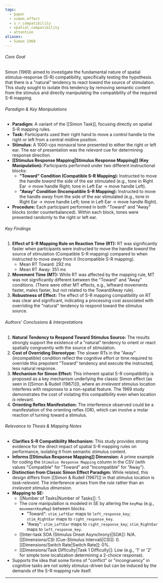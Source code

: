 ```yaml
---
tags:
  - paper
  - simon_effect
  - s_r_compatibility
  - spatial_compatibility
  - attention
aliases:
  - Simon 1969
---
```

###### Core Goal
Simon (1969) aimed to investigate the fundamental nature of spatial stimulus-response (S-R) compatibility, specifically testing the hypothesis that there is a "natural" tendency to react *toward* the source of stimulation. This study sought to isolate this tendency by removing semantic content from the stimulus and directly manipulating the compatibility of the required S-R mapping.

###### Paradigm & Key Manipulations

*   **Paradigm:** A variant of the [[Simon Task]], focusing directly on spatial S-R mapping rules.
*   **Task:** Participants used their right hand to move a control handle to the right or left from a central midline position.
*   **Stimulus:** A 1000-cps monaural tone presented to either the right or left ear. The ear of presentation was the *relevant* cue for determining response direction.
*   **[[Stimulus Response Mapping|Stimulus Response Mapping]] (Key Manipulation):** Participants performed under two different instructional blocks:
    *   **"Toward" Condition (Compatible S-R Mapping):** Instructed to move the handle *toward* the side of the ear stimulated (e.g., tone in Right Ear → move handle Right; tone in Left Ear → move handle Left).
    *   **"Away" Condition (Incompatible S-R Mapping):** Instructed to move the handle *away* from the side of the ear stimulated (e.g., tone in Right Ear → move handle Left; tone in Left Ear → move handle Right).
*   **Procedure:** Each participant performed in both "Toward" and "Away" blocks (order counterbalanced). Within each block, tones were presented randomly to the right or left ear.

###### Key Findings

1.  **Effect of S-R Mapping Rule on Reaction Time (RT):** RT was significantly faster when participants were instructed to move the handle *toward* the source of stimulation (Compatible S-R mapping) compared to when instructed to move *away* from it (Incompatible S-R mapping).
    *   Mean RT Toward: 292 ms
    *   Mean RT Away: 351 ms
2.  **Movement Time (MT):** While RT was affected by the mapping rule, MT was not significantly different between the "Toward" and "Away" conditions. (There were other MT effects, e.g., leftward movements faster, males faster, but not related to the Toward/Away rule).
3.  **Robustness of Effect:** The effect of S-R mapping compatibility on RT was clear and significant, indicating a processing cost associated with overriding the "natural" tendency to respond toward the stimulus source.

###### Authors' Conclusions & Interpretations

1.  **Natural Tendency to Respond Toward Stimulus Source:** The results strongly support the existence of a "natural" tendency to orient or react spatially congruently with the source of stimulation.
2.  **Cost of Overriding Stereotype:** The slower RTs in the "Away" (incompatible) condition reflect the cognitive effort or time required to override this prepotent "Toward" tendency and execute the instructed, less natural response.
3.  **Mechanism for Simon Effect:** This inherent spatial S-R compatibility is proposed as a key mechanism underlying the classic Simon effect (as seen in [[Simon & Rudell (1967)]]), where an *irrelevant* stimulus location interferes with responses to a non-spatial feature. The 1969 study demonstrates the cost of violating this compatibility even when location *is* relevant.
4.  **Orienting Reflex Manifestation:** The interference observed could be a manifestation of the orienting reflex (OR), which can involve a molar reaction of turning toward a stimulus.

###### Relevance to Thesis & Mapping Notes

*   **Clarifies S-R Compatibility Mechanism:** This study provides strong evidence for the direct impact of spatial S-R mapping rules on performance, isolating it from semantic stimulus content.
*   **Informs [[Stimulus Response Mapping]] Dimension:** A prime example for coding the  `Stimulus Response Mapping` column in the CSV (with values "Compatible" for "Toward" and "Incompatible" for "Away").
*   **Distinction from Classic Simon Effect Paradigm:** While related, this design differs from [[Simon & Rudell (1967)]] in that stimulus location is *task-relevant*. The interference arises from the *rule* rather than an *irrelevant stimulus dimension*.
*   **Mapping to SE:**
    *   [[Number of Tasks|Number of Tasks]]: 1.
    *   The core manipulation is modeled in SE by altering the `keyMap` (e.g., `movementKeyMap`) between blocks.
        *   "Toward": `stim_LeftEar` maps to `left_response_key`; `stim_RightEar` maps to `right_response_key`.
        *   "Away": `stim_LeftEar` maps to `right_response_key`; `stim_RightEar` maps to `left_response_key`.
    *   [[Inter-task SOA (Stimulus Onset Asynchrony)|SOA]]: N/A. [[Dimensions/CSI (Cue-Stimulus Interval)|CSI]]: 0. [[Dimensions/Switch Rate|Switch Rate]]: 0%.
    *   [[Dimensions/Task Difficulty|Task 1 Difficulty]]: Low (e.g., '1' or '2' for simple tone localization determining a 2-choice response).
*   Supports the idea that some forms of "conflict" or "incongruency" in cognitive tasks are not solely stimulus-driven but can be induced by the demands of the S-R mapping rule itself.

---